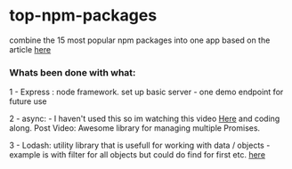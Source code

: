 # top-npm-packages
combine the 15 most popular npm packages into one app
based on the article [here](https://www.turing.com/blog/top-npm-packages-for-node-js-developers/)



### Whats been done with what: 
1 - Express : node framework. set up basic server - one demo endpoint for future use

2 - async: - I haven't used this so im watching this video [Here](https://www.youtube.com/watch?v=W5x8v8XEGx8) and coding along. Post Video: Awesome library for managing multiple Promises.  

3 - Lodash: utility library that is usefull for working with data / objects - example is with filter for all objects but could do find for first etc. [here](https://lodash.com/docs/4.17.15)
